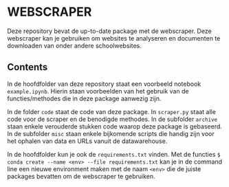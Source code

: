 # WEBSCRAPER

Deze repository bevat de up-to-date package met de webscraper. Deze webscraper kan je gebruiken om websites te analyseren en documenten te downloaden van onder andere schoolwebsites.

## Contents
In de hoofdfolder van deze repository staat een voorbeeld notebook `example.ipynb`. Hierin staan voorbeelden van het gebruik van de functies/methodes die in deze package aanwezig zijn.

In de folder `code` staat de code van deze package. In `scraper.py` staat alle code voor de scraper en de benodigde methodes. In de subfolder `archive` staan enkele verouderde stukken code waarop deze package is gebaseerd. In de subfolder `misc` staan enkele bijkomende scripts die handig zijn voor het ophalen van data en URLs vanuit de datawarehouse.

In de hoofdfolder kun je ook de `requirements.txt` vinden. Met de functies `$ conda create --name <env> --file requirements.txt` kan je in de command line een nieuwe environment maken met de naam `<env>` die de juiste packages bevatten om de webscraper te gebruiken.
